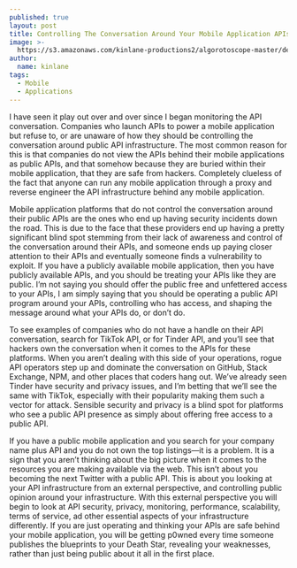 ```yaml
---
published: true
layout: post
title: Controlling The Conversation Around Your Mobile Application APIs
image: >-
  https://s3.amazonaws.com/kinlane-productions2/algorotoscope-master/desert-dragon-light-dali.jpg
author:
  name: kinlane
tags:
  - Mobile
  - Applications
---
```

I have seen it play out over and over since I began monitoring the API conversation. Companies who launch APIs to power a mobile application but refuse to, or are unaware of how they should be controlling the conversation around public API infrastructure. The most common reason for this is that companies do not view the APIs behind their mobile applications as public APIs, and that somehow because they are buried within their mobile application, that they are safe from hackers. Completely clueless of the fact that anyone can run any mobile application through a proxy and reverse engineer the API infrastructure behind any mobile application.  
  
Mobile application platforms that do not control the conversation around their public APIs are the ones who end up having security incidents down the road. This is due to the face that these providers end up having a pretty significant blind spot stemming from their lack of awareness and control of the conversation around their APIs, and someone ends up paying closer attention to their APIs and eventually someone finds a vulnerability to exploit. If you have a publicly available mobile application, then you have publicly available APIs, and you should be treating your APIs like they are public. I’m not saying you should offer the public free and unfettered access to your APIs, I am simply saying that you should be operating a public API program around your APIs, controlling who has access, and shaping the message around what your APIs do, or don’t do.  
  
To see examples of companies who do not have a handle on their API conversation, search for TikTok API, or for Tinder API, and you’ll see that hackers own the conversation when it comes to the APIs for these platforms. When you aren’t dealing with this side of your operations, rogue API operators step up and dominate the conversation on GitHub, Stack Exchange, NPM, and other places that coders hang out. We’ve already seen Tinder have security and privacy issues, and I’m betting that we’ll see the same with TikTok, especially with their popularity making them such a vector for attack. Sensible security and privacy is a blind spot for platforms who see a public API presence as simply about offering free access to a public API.  
  
If you have a public mobile application and you search for your company name plus API and you do not own the top listings—it is a problem. It is a sign that you aren’t thinking about the big picture when it comes to the resources you are making available via the web. This isn’t about you becoming the next Twitter with a public API. This is about you looking at your API infrastructure from an external perspective, and controlling public opinion around your infrastructure. With this external perspective you will begin to look at API security, privacy, monitoring, performance, scalability, terms of service, ad other essential aspects of your infrastructure differently. If you are just operating and thinking your APIs are safe behind your mobile application, you will be getting p0wned every time someone publishes the blueprints to your Death Star, revealing your weaknesses, rather than just being public about it all in the first place.
